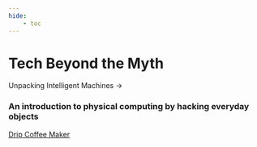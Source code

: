 ```yaml
---
hide:
    - toc
---
```


# **Tech Beyond the Myth**


Unpacking Intelligent Machines &#8594;
<h3>An introduction to physical computing by hacking everyday objects</h3>
<a class="button" href="https://www.embopress.org/doi/epdf/10.15252/embr.201540128">Drip Coffee Maker</a>
